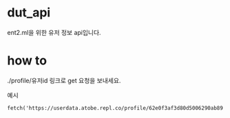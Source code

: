 # dut_api
ent2.ml을 위한 유저 정보 api입니다.

# how to
./profile/유저id 링크로 get 요청을 보내세요.

예시
```
fetch('https://userdata.atobe.repl.co/profile/62e0f3af3d80d5006290ab89').then(r=>r.json()).then(r=>console.log(r))
```
